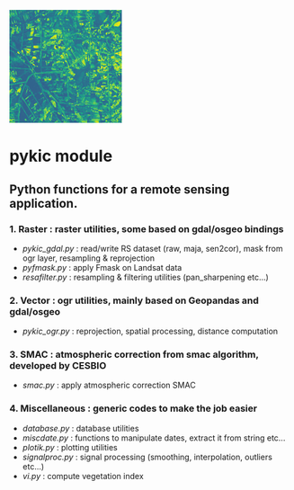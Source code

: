 ![Map](https://github.com/EkicierNico/pykic/blob/master/map.png "Map from Sentinel2 Timeserie")

# pykic module
## Python functions for a remote sensing application.

### 1. **Raster** : raster utilities, some based on gdal/osgeo bindings
- _pykic_gdal.py_ : read/write RS dataset (raw, maja, sen2cor), mask from ogr layer, resampling & reprojection
- _pyfmask.py_ : apply Fmask on Landsat data
- _resafilter.py_ : resampling & filtering utilities (pan_sharpening etc...)

### 2. **Vector** : ogr utilities, mainly based on Geopandas and gdal/osgeo
- _pykic_ogr.py_ : reprojection, spatial processing, distance computation

### 3. **SMAC** : atmospheric correction from smac algorithm, developed by CESBIO
- _smac.py_ : apply atmospheric correction SMAC

### 4. **Miscellaneous** : generic codes to make the job easier
- _database.py_ : database utilities
- _miscdate.py_ : functions to manipulate dates, extract it from string etc...
- _plotik.py_ : plotting utilities
- _signalproc.py_ : signal processing (smoothing, interpolation, outliers etc...)
- _vi.py_ : compute vegetation index